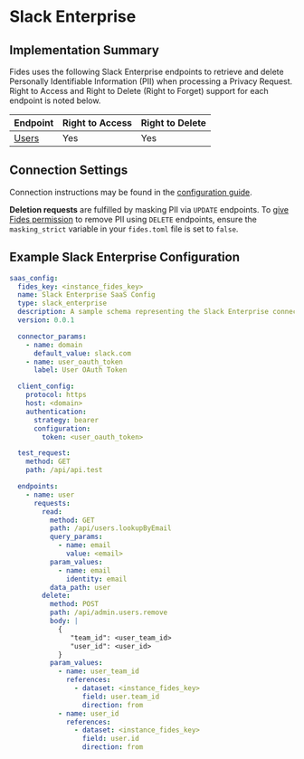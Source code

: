 
# Slack Enterprise

## Implementation Summary

Fides uses the following Slack Enterprise endpoints to retrieve and delete Personally Identifiable Information (PII) when processing a Privacy Request. Right to Access and Right to Delete (Right to Forget) support for each endpoint is noted below.

|Endpoint | Right to Access | Right to Delete |
|----|----|----|
|[Users](https://api.slack.com/methods/users.lookupByEmail) | Yes | Yes |


## Connection Settings

Connection instructions may be found in the [configuration guide](../saas_config).

**Deletion requests** are fulfilled by masking PII via `UPDATE` endpoints. To [give Fides permission](../../../installation/configuration#configuration-variable-reference) to remove PII using `DELETE` endpoints, ensure the `masking_strict` variable in your `fides.toml` file is set to `false`.

## Example Slack Enterprise Configuration

```yaml
saas_config:
  fides_key: <instance_fides_key>
  name: Slack Enterprise SaaS Config
  type: slack_enterprise
  description: A sample schema representing the Slack Enterprise connector for Fides
  version: 0.0.1

  connector_params:
    - name: domain
      default_value: slack.com
    - name: user_oauth_token
      label: User OAuth Token

  client_config:
    protocol: https
    host: <domain>
    authentication:
      strategy: bearer
      configuration:
        token: <user_oauth_token>

  test_request:
    method: GET
    path: /api/api.test

  endpoints:
    - name: user
      requests:
        read:
          method: GET
          path: /api/users.lookupByEmail
          query_params:
            - name: email
              value: <email>
          param_values:
            - name: email
              identity: email
          data_path: user
        delete:
          method: POST
          path: /api/admin.users.remove
          body: |
            {
               "team_id": <user_team_id>
               "user_id": <user_id>
            }
          param_values:
            - name: user_team_id
              references:
                - dataset: <instance_fides_key>
                  field: user.team_id
                  direction: from
            - name: user_id
              references:
                - dataset: <instance_fides_key>
                  field: user.id
                  direction: from
```
